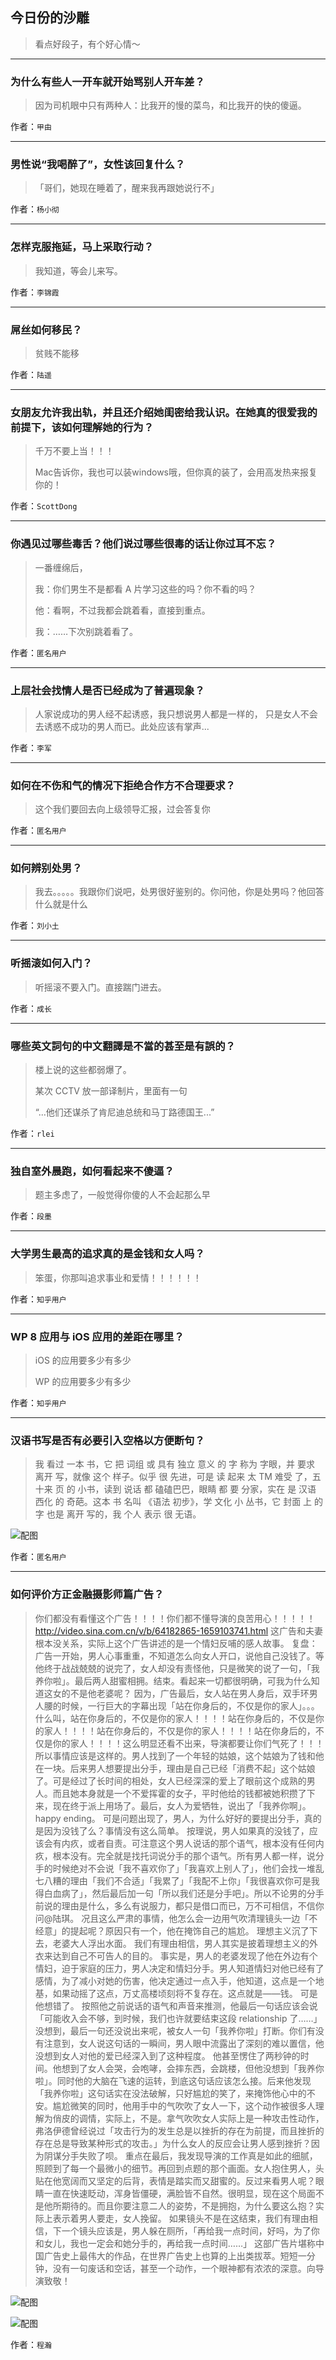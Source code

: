 ## 今日份的沙雕

> 看点好段子，有个好心情～


 
---

### 为什么有些人一开车就开始骂别人开车差？

> 因为司机眼中只有两种人：比我开的慢的菜鸟，和比我开的快的傻逼。


作者：`甲由`

---

### 男性说“我喝醉了”，女性该回复什么？

> 「哥们，她现在睡着了，醒来我再跟她说行不」


作者：`杨小彻`

---

### 怎样克服拖延，马上采取行动？

> 我知道，等会儿来写。


作者：`李锦霞`

---

### 屌丝如何移民？

> 贫贱不能移


作者：`陆遥`

---

### 女朋友允许我出轨，并且还介绍她闺密给我认识。在她真的很爱我的前提下，该如何理解她的行为？

> 千万不要上当！！！
> 
> Mac告诉你，我也可以装windows哦，但你真的装了，会用高发热来报复你的！


作者：`ScottDong`

---

### 你遇见过哪些毒舌？他们说过哪些很毒的话让你过耳不忘？

> 一番缠绵后，
> 
> 我：你们男生不是都看 A 片学习这些的吗？你不看的吗？
> 
> 他：看啊，不过我都会跳着看，直接到重点。
> 
> 我：……下次别跳着看了。


作者：`匿名用户`

---

### 上层社会找情人是否已经成为了普遍现象？

> 人家说成功的男人经不起诱惑，我只想说男人都是一样的， 只是女人不会去诱惑不成功的男人而已。此处应该有掌声...


作者：`李军`

---

### 如何在不伤和气的情况下拒绝合作方不合理要求？

> 这个我们要回去向上级领导汇报，过会答复你


作者：`匿名用户`

---

### 如何辨别处男？

> 我去。。。。。我跟你们说吧，处男很好鉴别的。你问他，你是处男吗？他回答什么就是什么


作者：`刘小土`

---

### 听摇滚如何入门？

> 听摇滚不要入门。直接踹门进去。


作者：`成长`

---

### 哪些英文詞句的中文翻譯是不當的甚至是有誤的？

> 楼上说的这些都弱爆了。
> 
> 某次 CCTV 放一部译制片，里面有一句
> 
> “...他们还谋杀了肯尼迪总统和马丁路德国王...”


作者：`rlei`

---

### 独自室外晨跑，如何看起来不傻逼？

> 题主多虑了，一般觉得你傻的人不会起那么早


作者：`段墨`

---

### 大学男生最高的追求真的是金钱和女人吗？

> 笨蛋，你那叫追求事业和爱情！！！！！！


作者：`知乎用户`

---

### WP 8 应用与 iOS 应用的差距在哪里？

> iOS 的应用要多少有多少
> 
> WP 的应用要多少有多少


作者：`知乎用户`

---

### 汉语书写是否有必要引入空格以方便断句？

> 我  看过  一本  书，它  把  词组  或  具有  独立  意义  的  字  称为  字眼，并  要求  离开  写，就像  这个  样子。似乎  很  先进，可是  读  起来  太  TM  难受  了，五十来  页  的  小书，读到  说话  都  磕磕巴巴，眼睛  都  要  分家，实在  是  汉语  西化  的  奇葩。这本  书  名叫  《语法  初步》，学  文化  小  丛书，它  封面  上  的  字  也是  离开  写的，我  个人  表示  很  无语。



![配图](https://pic1.zhimg.com/e305abeb56870b38fe5d43124a25d6f8_b.jpg)


作者：`匿名用户`

---

### 如何评价方正金融摄影师篇广告？

> 你们都没有看懂这个广告！！！！你们都不懂导演的良苦用心！！！！！http://video.sina.com.cn/v/b/64182865-1659103741.html 这广告和夫妻根本没关系，实际上这个广告讲述的是一个情妇反哺的感人故事。 复盘： 广告一开始，男人心事重重，不知道怎么向女人开口，说他自己没钱了。等他终于战战兢兢的说完了，女人却没有责怪他，只是微笑的说了一句，「我养你啦」。最后两人甜蜜相拥。结束。看起来一切都很明确，可我为什么知道这女的不是他老婆呢？ 因为，广告最后，女人站在男人身后，双手环男人腰的时候，一行巨大的字幕出现「站在你身后的，不仅是你的家人」。。。 什么叫，站在你身后的，不仅是你的家人！！！！站在你身后的，不仅是你的家人！！！！站在你身后的，不仅是你的家人！！！！站在你身后的，不仅是你的家人！！！！这么明显还看不出来，导演都要让你们气死了！！！ 所以事情应该是这样的。男人找到了一个年轻的姑娘，这个姑娘为了钱和他在一块。后来男人想要提出分手，理由是自己已经「消费不起」这个姑娘了。可是经过了长时间的相处，女人已经深深的爱上了眼前这个成熟的男人。而且她本身就是一个不爱挥霍的女子，平时他给的钱都被她积攒了下来，现在终于派上用场了。最后，女人为爱牺牲，说出了「我养你啊」。happy ending。 可是问题出现了，男人，为什么好好的要提出分手，真的是因为没钱了么？事情没有这么简单。 按理说，男人如果真的没钱了，应该会有内疚，或者自责。可注意这个男人说话的那个语气，根本没有任何内疚，根本没有。完全就是找托词说分手的那个语气。所有男人都一样，说分手的时候绝对不会说「我不喜欢你了」「我喜欢上别人了」，他们会找一堆乱七八糟的理由「我们不合适」「我累了」「我配不上你」「我很喜欢你可是我得白血病了」，然后最后加一句「所以我们还是分手吧」。所以不论男的分手前说的理由是什么，多么有说服力，都只是借口而已，万不可相信，不信你问@陆琪。 况且这么严肃的事情，他怎么会一边用气吹清理镜头一边「不经意」的提起呢？原因只有一个，他在掩饰自己的尴尬。 理想主义沉了下去，老婆大人浮出水面。 我们有理由相信，男人其实是披着理想主义的外衣来达到自己不可告人的目的。 事实是，男人的老婆发现了他在外边有个情妇，迫于家庭的压力，男人决定和情妇分手。男人知道情妇对他已经有了感情，为了减小对她的伤害，他决定通过一点入手，他知道，这点是一个地基，如果动摇了这点，万丈高楼顷刻将不复存在。这点就是——钱。 可是他想错了。 按照他之前说话的语气和声音来推测，他最后一句话应该会说「可能收入会不够，到时候，我们也许就要结束这段 relationship 了……」没想到，最后一句还没说出来呢，被女人一句「我养你啦」打断。你们有没有注意到，女人说这句话的一瞬间，男人眼中流露出了深刻的难以置信，他没想到女人对他的爱已经深入到了这种程度。 他甚至愣住了两秒钟的时间。他想到了女人会哭，会咆哮，会摔东西，会跳楼，但他没想到「我养你啦」。同时他的大脑在飞速的运转，到底这句话应该怎么接。后来他发现「我养你啦」这句话实在没法破解，只好尴尬的笑了，来掩饰他心中的不安。尴尬微笑的同时，他用手中的气吹吹了女人一下，这个动作被很多人理解为俏皮的调情，实际上，不是。拿气吹吹女人实际上是一种攻击性动作，弗洛伊德曾经说过「攻击行为的发生总是以挫折的存在为前提，而且挫折的存在总是导致某种形式的攻击。」为什么女人的反应会让男人感到挫折？因为阴谋分手失败了呗。 重点在最后，我发现导演的工作真是如此的细腻，照顾到了每一个最微小的细节。再回到点题的那个画面。女人抱住男人，头贴在他宽阔而又坚定的后背，表情是踏实而又甜蜜的。反过来看男人呢？眼睛一直在快速眨动，浑身皆僵硬，满脸皆不自然。很明显，现在这个局面不是他所期待的。而且你要注意二人的姿势，不是拥抱，为什么要这么抱？实际上表示着男人要走，女人挽留。 如果镜头不是在这结束，我们有理由相信，下一个镜头应该是，男人躲在厕所，「再给我一点时间，好吗，为了你和女儿，我也一定会和她分手的，再给我一点时间……」 这部广告片堪称中国广告史上最伟大的作品，在世界广告史上也算的上出类拔萃。短短一分钟，没有一句废话和空话，甚至一个动作，一个眼神都有浓浓的深意。向导演致敬！



![配图](https://pic2.zhimg.com/6c9d7cfc4d3fa6746d74a30222a7e1c5_b.jpg)



![配图](https://pic2.zhimg.com/6c9d7cfc4d3fa6746d74a30222a7e1c5_b.jpg)


作者：`程瀚`